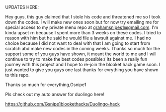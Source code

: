 


UPDATES HERE:


Hey guys, this guy claimed that I stole his code and threatened me so I took down the codes. I will make new ones soon but for now try emailing me for special access to my private menu repo at grahamsnipes1@gmail.com. I'm kinda upset rn because I spent more than 3 weeks on these codes. I tried to reason with him but he said he would file a lawsuit against me. I had no choice because I did not want to deal with that I am going to start from scratch abd make new codes in the coming weeks. Thanks so much for the support some of you guys have shown, it meant the world to me and I will continue to try to make the best codes possible:( Its been a really fun journey with this project and I hope to re-join the blooket hack game soon. I just wanted to give you guys one last thanks for evrything you have shown to this repo.

Thanks so much for everything,Gsnipe1


Pls check out my auto answer for duolingo here! 


https://github.com/Gsnipe1blookethacks/Duolingo-hack
